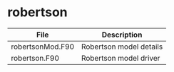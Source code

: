 # robertson
|File | Description|
|------|----|
|robertsonMod.F90| Robertson model details|
|robertson.F90| Robertson model driver|
